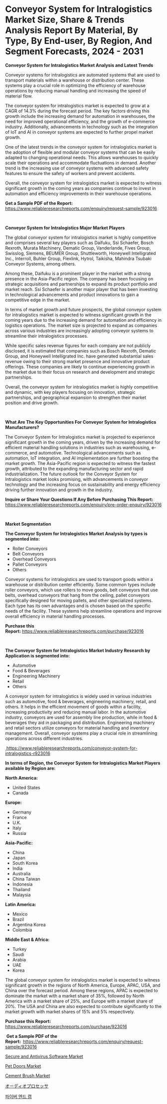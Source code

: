 <p><h1>Conveyor System for Intralogistics Market Size, Share & Trends Analysis Report By Material, By Type, By End-user, By Region, And Segment Forecasts, 2024 - 2031</h1></p><p><strong>Conveyor System for Intralogistics Market Analysis and Latest Trends</strong></p>
<p><p>Conveyor systems for intralogistics are automated systems that are used to transport materials within a warehouse or distribution center. These systems play a crucial role in optimizing the efficiency of warehouse operations by reducing manual handling and increasing the speed of material flow.</p><p>The conveyor system for intralogistics market is expected to grow at a CAGR of 14.3% during the forecast period. The key factors driving this growth include the increasing demand for automation in warehouses, the need for improved operational efficiency, and the growth of e-commerce industry. Additionally, advancements in technology such as the integration of IoT and AI in conveyor systems are expected to further propel market growth.</p><p>One of the latest trends in the conveyor system for intralogistics market is the adoption of flexible and modular conveyor systems that can be easily adapted to changing operational needs. This allows warehouses to quickly scale their operations and accommodate fluctuations in demand. Another trend is the increasing use of conveyor systems with advanced safety features to ensure the safety of workers and prevent accidents.</p><p>Overall, the conveyor system for intralogistics market is expected to witness significant growth in the coming years as companies continue to invest in automation and efficiency improvements in their warehouse operations.</p></p>
<p><strong>Get a Sample PDF of the Report:&nbsp;</strong> <a href="https://www.reliableresearchreports.com/enquiry/request-sample/923016">https://www.reliableresearchreports.com/enquiry/request-sample/923016</a></p>
<p>&nbsp;</p>
<p><strong>Conveyor System for Intralogistics Major Market Players</strong></p>
<p><p>The global conveyor system for intralogistics market is highly competitive and comprises several key players such as Daifuku, Ssi Schaefer, Bosch Rexroth, Murata Machinery, Dematic Group, Vanderlande, Fives Group, Swisslog, Siemens, BEUMER Group, Shuttleworth, Honeywell Intelligrated Inc., Interroll, Buhler Group, Flexlink, Hytrol, Taikisha, Mahindra Tsubaki Conveyor Systems, among others.</p><p>Among these, Daifuku is a prominent player in the market with a strong presence in the Asia-Pacific region. The company has been focusing on strategic acquisitions and partnerships to expand its product portfolio and market reach. Ssi Schaefer is another major player that has been investing in technological advancements and product innovations to gain a competitive edge in the market. </p><p>In terms of market growth and future prospects, the global conveyor system for intralogistics market is expected to witness significant growth in the coming years due to the increasing demand for automation and efficiency in logistics operations. The market size is projected to expand as companies across various industries are increasingly adopting conveyor systems to streamline their intralogistics processes.</p><p>While specific sales revenue figures for each company are not publicly disclosed, it is estimated that companies such as Bosch Rexroth, Dematic Group, and Honeywell Intelligrated Inc. have generated substantial sales revenue owing to their strong market presence and innovative product offerings. These companies are likely to continue experiencing growth in the market due to their focus on research and development and strategic partnerships.</p><p>Overall, the conveyor system for intralogistics market is highly competitive and dynamic, with key players focusing on innovation, strategic partnerships, and geographical expansion to strengthen their market position and drive growth.</p></p>
<p>&nbsp;</p>
<p><strong>What Are The Key Opportunities For Conveyor System for Intralogistics Manufacturers?</strong></p>
<p><p>The Conveyor System for Intralogistics market is projected to experience significant growth in the coming years, driven by the increasing demand for efficient material handling solutions in industries such as warehousing, e-commerce, and automotive. Technological advancements such as automation, IoT integration, and AI implementation are further boosting the market growth. The Asia-Pacific region is expected to witness the fastest growth, attributed to the expanding manufacturing sector and rapid industrialization. The future outlook for the Conveyor System for Intralogistics market looks promising, with advancements in conveyor technology and the increasing focus on sustainability and energy efficiency driving further innovation and growth in the industry.</p></p>
<p><strong>Inquire or Share Your Questions If Any Before Purchasing This Report:</strong> <a href="https://www.reliableresearchreports.com/enquiry/pre-order-enquiry/923016">https://www.reliableresearchreports.com/enquiry/pre-order-enquiry/923016</a></p>
<p>&nbsp;</p>
<p><strong>Market Segmentation</strong></p>
<p><strong>The Conveyor System for Intralogistics Market Analysis by types is segmented into:</strong></p>
<p><ul><li>Roller Conveyors</li><li>Belt Conveyors</li><li>Overhead Conveyors</li><li>Pallet Conveyors</li><li>Others</li></ul></p>
<p><p>Conveyor systems for intralogistics are used to transport goods within a warehouse or distribution center efficiently. Some common types include roller conveyors, which use rollers to move goods, belt conveyors that use belts, overhead conveyors that hang from the ceiling, pallet conveyors specifically designed for moving pallets, and other specialized systems. Each type has its own advantages and is chosen based on the specific needs of the facility. These systems help streamline operations and improve overall efficiency in material handling processes.</p></p>
<p><strong>Purchase this Report:&nbsp;</strong><a href="https://www.reliableresearchreports.com/purchase/923016">https://www.reliableresearchreports.com/purchase/923016</a></p>
<p>&nbsp;</p>
<p><strong>The Conveyor System for Intralogistics Market Industry Research by Application is segmented into:</strong></p>
<p><ul><li>Automotive</li><li>Food & Beverages</li><li>Engineering Machinery</li><li>Retail</li><li>Others</li></ul></p>
<p><p>A conveyor system for intralogistics is widely used in various industries such as automotive, food & beverages, engineering machinery, retail, and others. It helps in the efficient movement of goods within a facility, increasing productivity and reducing manual labor. In the automotive industry, conveyors are used for assembly line production, while in food & beverages they aid in packaging and distribution. Engineering machinery and retail sectors utilize conveyors for material handling and inventory management. Overall, conveyor systems play a crucial role in streamlining operations across different industries.</p></p>
<p><a href="https://www.reliableresearchreports.com/conveyor-system-for-intralogistics-r923016">&nbsp;https://www.reliableresearchreports.com/conveyor-system-for-intralogistics-r923016</a></p>
<p><strong>In terms of Region, the Conveyor System for Intralogistics Market Players available by Region are:</strong></p>
<p>
    <p> <strong> North America: </strong>
        <ul>
            <li>United States</li>
            <li>Canada</li>
        </ul>
        </p> 
    <p> <strong> Europe: </strong>
        <ul>
            <li>Germany</li>
            <li>France</li>
            <li>U.K.</li>
            <li>Italy</li>
            <li>Russia</li>
        </ul>
        </p> 
    <p> <strong> Asia-Pacific: </strong>
        <ul>
            <li>China</li>
            <li>Japan</li>
            <li>South Korea</li>
            <li>India</li>
            <li>Australia</li>
            <li>China Taiwan</li>
            <li>Indonesia</li>
            <li>Thailand</li>
            <li>Malaysia</li>
        </ul>
        </p> 
    <p> <strong> Latin America: </strong>
        <ul>
            <li>Mexico</li>
            <li>Brazil</li>
            <li>Argentina Korea</li>
            <li>Colombia</li>
        </ul>
        </p> 
    <p> <strong> Middle East & Africa: </strong>
        <ul>
            <li>Turkey</li>
            <li>Saudi</li>
            <li>Arabia</li>
            <li>UAE</li>
            <li>Korea</li>
        </ul>
    </p>
    </p>
<p><p>The global conveyor system for intralogistics market is expected to witness significant growth in the regions of North America, Europe, APAC, USA, and China over the forecast period. Among these regions, APAC is expected to dominate the market with a market share of 35%, followed by North America with a market share of 25%, and Europe with a market share of 20%. The USA and China are also expected to contribute significantly to the market growth with market shares of 15% and 5% respectively.</p></p>
<p><strong>Purchase this Report: </strong><a href="https://www.reliableresearchreports.com/purchase/923016">https://www.reliableresearchreports.com/purchase/923016</a></p>
<p>&nbsp;<strong>Get a Sample PDF of the Report:&nbsp;&nbsp;</strong><a href="https://www.reliableresearchreports.com/enquiry/request-sample/923016">https://www.reliableresearchreports.com/enquiry/request-sample/923016</a></p>
<p><strong></strong></p>
<p><p><a href="https://github.com/ashman753/Market-Research-Report-List-1/blob/main/secure-and-antivirus-software-market.md">Secure and Antivirus Software Market</a></p><p><a href="https://www.linkedin.com/pulse/analyzing-pet-doors-market-global-industry-perspective-forecast-ds7rc?trackingId=Cy2Js6pNel2fb2GLVEHqtw%3D%3D">Pet Doors Market</a></p><p><a href="https://www.linkedin.com/pulse/cement-brush-market-research-report-its-history-forecast-2024-dmgkc?trackingId=fnL2sm7wD19DOwyP0TjFxg%3D%3D">Cement Brush Market</a></p><p><a href="https://github.com/oqoeusbvpadwjs08/Market-Research-Report-List-2/blob/main/601805555881.md">オーディオプロセッサ</a></p><p><a href="https://github.com/sougarounis/Market-Research-Report-List-3/blob/main/532522253851.md">파이버 엔드 캡</a></p></p>